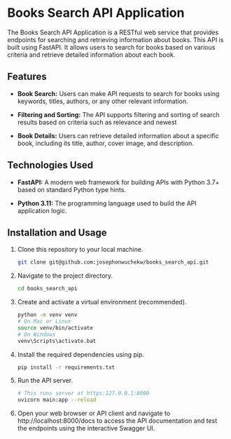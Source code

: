 # Books Search API Application

The Books Search API Application is a RESTful web service that provides endpoints for searching and retrieving information about books. 
This API is built using FastAPI.
It allows users to search for books based on various criteria and retrieve detailed information about each book.

## Features

- **Book Search:** Users can make API requests to search for books using keywords, titles, authors, or any other relevant information.

- **Filtering and Sorting:** The API supports filtering and sorting of search results based on criteria such as relevance and newest

- **Book Details:** Users can retrieve detailed information about a specific book, including its title, author, cover image, and description.

## Technologies Used

- **FastAPI:** A modern web framework for building APIs with Python 3.7+ based on standard Python type hints.

- **Python 3.11:** The programming language used to build the API application logic.

## Installation and Usage

1. Clone this repository to your local machine.
   ```sh
   git clone git@github.com:josephonwuchekw/books_search_api.git

2. Navigate to the project directory.
   ```sh
   cd books_search_api

3. Create and activate a virtual environment (recommended).
   ```sh
   python -m venv venv
   # On Mac or Linux
   source venv/bin/activate
   # On Windows
   venv\Scripts\activate.bat

4. Install the required dependencies using pip.
   ```sh
   pip install -r requirements.txt

5. Run the API server.
   ```sh
   # This runs server at https:127.0.0.1:8000
   uvicorn main:app --reload

6. Open your web browser or API client and navigate to http://localhost:8000/docs to access the API documentation and
test the endpoints using the interactive Swagger UI.


